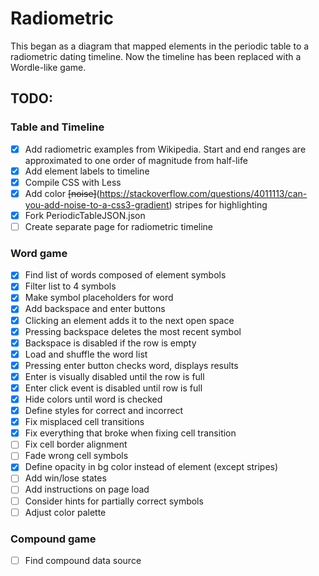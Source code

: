 # Radiometric

This began as a diagram that mapped elements in the periodic table to a radiometric dating timeline. Now the timeline has been replaced with a Wordle-like game.

## TODO:
### Table and Timeline
- [x] Add radiometric examples from Wikipedia. Start and end ranges are approximated to one order of magnitude from half-life
- [x] Add element labels to timeline
- [x] Compile CSS with Less
- [x] Add color ~~[noise]~~(https://stackoverflow.com/questions/4011113/can-you-add-noise-to-a-css3-gradient) stripes for highlighting
- [x] Fork PeriodicTableJSON.json
- [ ] Create separate page for radiometric timeline

### Word game
- [x] Find list of words composed of element symbols
- [x] Filter list to 4 symbols
- [x] Make symbol placeholders for word
- [x] Add backspace and enter buttons
- [x] Clicking an element adds it to the next open space
- [x] Pressing backspace deletes the most recent symbol
- [x] Backspace is disabled if the row is empty
- [x] Load and shuffle the word list
- [x] Pressing enter button checks word, displays results
- [x] Enter is visually disabled until the row is full
- [x] Enter click event is disabled until row is full
- [x] Hide colors until word is checked
- [x] Define styles for correct and incorrect
- [x] Fix misplaced cell transitions
- [x] Fix everything that broke when fixing cell transition
- [ ] Fix cell border alignment
- [ ] Fade wrong cell symbols
- [x] Define opacity in bg color instead of element (except stripes)
- [ ] Add win/lose states
- [ ] Add instructions on page load
- [ ] Consider hints for partially correct symbols
- [ ] Adjust color palette

### Compound game
- [ ] Find compound data source
